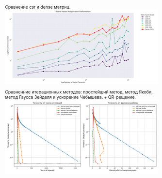 Сравнение csr и dense матриц.
![Иллюстрация к проекту](https://github.com/PaulBurs/SLAE/blob/main/test/dense_vs_csr_matrix.png)

Сравненние итерационных методов: простейший метод, метод Якоби, метод Гаусса Зейделя и ускорение Чебышева. + QR-рещение.
![Иллюстрация к проекту](https://github.com/PaulBurs/SLAE/blob/main/test/iter_solution_versus_csr_matrix.png)
